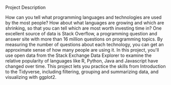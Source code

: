 Project Description

How can you tell what programming languages and technologies are used by the most people?
How about what languages are growing and which are shrinking, so that you can tell which 
are most worth investing time in? One excellent source of data is Stack Overflow, a 
programming question and answer site with more than 16 million questions on programming 
topics. By measuring the number of questions about each technology, you can get an 
approximate sense of how many people are using it. In this project, you'll use open 
data from the Stack Exchange Data Explorer to examine the relative popularity of 
languages like R, Python, Java and Javascript have changed over time. This project lets 
you practice the skills from Introduction to the Tidyverse, including filtering, grouping 
and summarizing data, and visualizing with ggplot2.

